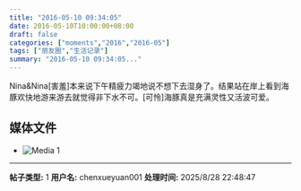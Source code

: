 ```yaml
---
title: "2016-05-10 09:34:05"
date: 2016-05-10T10:00:00+08:00
draft: false
categories: ["moments","2016","2016-05"]
tags: ["朋友圈","生活记录"]
summary: "2016-05-10 09:34:05..."
---
```


Nina&Nina[害羞]本来说下午精疲力竭地说不想下去湿身了。结果站在岸上看到海豚欢快地游来游去就觉得非下水不可。[可怜]海豚真是充满灵性又活波可爱。

## 媒体文件

- ![Media 1](/Moments/photos/2016-05-10/201605100934050.jpg)

---

**帖子类型:** 1
**用户名:** chenxueyuan001
**处理时间:** 2025/8/28 22:48:47